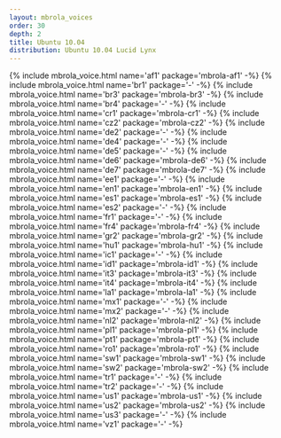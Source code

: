 ```yaml
---
layout: mbrola_voices
order: 30
depth: 2
title: Ubuntu 10.04
distribution: Ubuntu 10.04 Lucid Lynx
---
```

<tbody>
{% include mbrola_voice.html name='af1' package='mbrola-af1' -%}
{% include mbrola_voice.html name='br1' package='-'          -%}
{% include mbrola_voice.html name='br3' package='mbrola-br3' -%}
{% include mbrola_voice.html name='br4' package='-'          -%}
{% include mbrola_voice.html name='cr1' package='mbrola-cr1' -%}
{% include mbrola_voice.html name='cz2' package='mbrola-cz2' -%}
{% include mbrola_voice.html name='de2' package='-'          -%}
{% include mbrola_voice.html name='de4' package='-'          -%}
{% include mbrola_voice.html name='de5' package='-'          -%}
{% include mbrola_voice.html name='de6' package='mbrola-de6' -%}
{% include mbrola_voice.html name='de7' package='mbrola-de7' -%}
{% include mbrola_voice.html name='ee1' package='-'          -%}
{% include mbrola_voice.html name='en1' package='mbrola-en1' -%}
{% include mbrola_voice.html name='es1' package='mbrola-es1' -%}
{% include mbrola_voice.html name='es2' package='-'          -%}
{% include mbrola_voice.html name='fr1' package='-'          -%}
{% include mbrola_voice.html name='fr4' package='mbrola-fr4' -%}
{% include mbrola_voice.html name='gr2' package='mbrola-gr2' -%}
{% include mbrola_voice.html name='hu1' package='mbrola-hu1' -%}
{% include mbrola_voice.html name='ic1' package='-'          -%}
{% include mbrola_voice.html name='id1' package='mbrola-id1' -%}
{% include mbrola_voice.html name='it3' package='mbrola-it3' -%}
{% include mbrola_voice.html name='it4' package='mbrola-it4' -%}
{% include mbrola_voice.html name='la1' package='mbrola-la1' -%}
{% include mbrola_voice.html name='mx1' package='-'          -%}
{% include mbrola_voice.html name='mx2' package='-'          -%}
{% include mbrola_voice.html name='nl2' package='mbrola-nl2' -%}
{% include mbrola_voice.html name='pl1' package='mbrola-pl1' -%}
{% include mbrola_voice.html name='pt1' package='mbrola-pt1' -%}
{% include mbrola_voice.html name='ro1' package='mbrola-ro1' -%}
{% include mbrola_voice.html name='sw1' package='mbrola-sw1' -%}
{% include mbrola_voice.html name='sw2' package='mbrola-sw2' -%}
{% include mbrola_voice.html name='tr1' package='-'          -%}
{% include mbrola_voice.html name='tr2' package='-'          -%}
{% include mbrola_voice.html name='us1' package='mbrola-us1' -%}
{% include mbrola_voice.html name='us2' package='mbrola-us2' -%}
{% include mbrola_voice.html name='us3' package='-'          -%}
{% include mbrola_voice.html name='vz1' package='-'          -%}
</tbody>